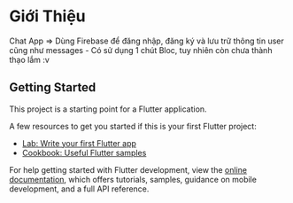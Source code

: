 # Giới Thiệu

Chat App => Dùng Firebase để đăng nhập, đăng ký và lưu trữ thông tin user cũng như messages - Có sử dụng 1 chút Bloc, tuy nhiên còn chưa thành thạo lắm :v

## Getting Started

This project is a starting point for a Flutter application.

A few resources to get you started if this is your first Flutter project:

- [Lab: Write your first Flutter app](https://docs.flutter.dev/get-started/codelab)
- [Cookbook: Useful Flutter samples](https://docs.flutter.dev/cookbook)

For help getting started with Flutter development, view the
[online documentation](https://docs.flutter.dev/), which offers tutorials,
samples, guidance on mobile development, and a full API reference.
